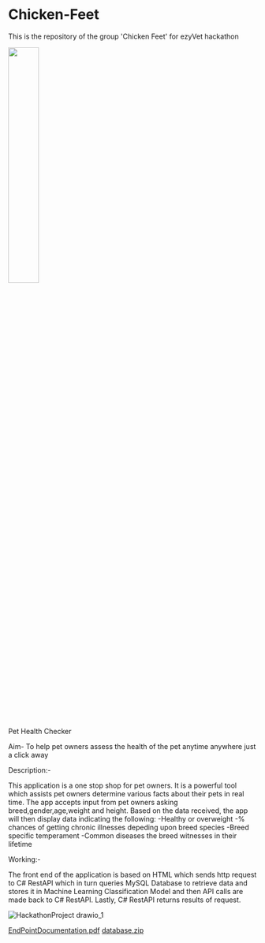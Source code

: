 # Chicken-Feet
This is the repository of the group 'Chicken Feet' for ezyVet hackathon


<img src="https://redhousespice.com/wp-content/uploads/2022/04/classic-chicken-feet-dish-scaled.jpg" width="35%" height="35%"/>

Pet Health Checker

Aim- To help pet owners assess the health of the pet anytime anywhere just a click away

Description:-

This application is a one stop shop for pet owners. It is a powerful tool which assists pet owners determine various facts about their pets in real time. 
The app accepts input from pet owners asking breed,gender,age,weight and height. Based on the data received, the app will then display data indicating the following:
-Healthy or overweight
-% chances of getting chronic illnesses depeding upon breed species
-Breed specific temperament
-Common diseases the breed witnesses in their lifetime

Working:-

The front end of the application is based on HTML which sends http request to C# RestAPI which in turn queries MySQL Database to retrieve data and stores it in Machine Learning Classification Model and then API calls are made back to C# RestAPI. Lastly, C# RestAPI returns results of request. 

![HackathonProject drawio_1](https://user-images.githubusercontent.com/114555574/193238328-178e9c05-17e2-477f-b7ec-dbed9a5b8537.png)

[EndPointDocumentation.pdf](https://github.com/enricoserrano/Chicken-Feet/files/9682683/EndPointDocumentation.pdf)
[database.zip](https://github.com/enricoserrano/Chicken-Feet/files/9682788/database.zip)
